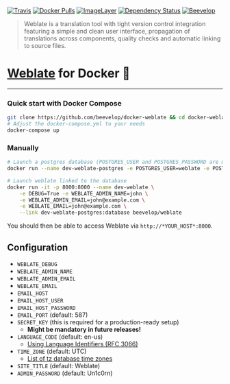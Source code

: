 [![Travis](https://img.shields.io/travis/beevelop/docker-weblate.svg?style=flat-square)](https://travis-ci.org/beevelop/docker-weblate)
[![Docker Pulls](https://img.shields.io/docker/pulls/beevelop/weblate.svg?style=flat-square)](https://links.beevelop.com/d-weblate)
[![ImageLayer](https://badge.imagelayers.io/beevelop/weblate:latest.svg)](https://imagelayers.io/?images=beevelop/weblate:latest)
[![Dependency Status](https://gemnasium.com/beevelop/docker-weblate.svg)](https://gemnasium.com/beevelop/docker-weblate)
[![Beevelop](https://links.beevelop.com/honey-badge)](https://beevelop.com)

> Weblate is a translation tool with tight version control integration featuring a simple and clean user interface, propagation of translations across components, quality checks and automatic linking to source files.

# [Weblate](https://weblate.org/) for Docker :whale:
----

### Quick start with Docker Compose
```bash
git clone https://github.com/beevelop/docker-weblate && cd docker-weblate
# Adjust the docker-compose.yml to your needs
docker-compose up
```

### Manually
```bash
# Launch a postgres database (POSTGRES_USER and POSTGRES_PASSWORD are mandatory)
docker run --name dev-weblate-postgres -e POSTGRES_USER=weblate -e POSTGRES_PASSWORD=weblate -d kiasaki/alpine-postgres

# Launch weblate linked to the database
docker run -it -p 8000:8000 --name dev-weblate \
    -e DEBUG=True -e WEBLATE_ADMIN_NAME=john \
    -e WEBLATE_ADMIN_EMAIL=john@example.com \
    -e WEBLATE_EMAIL=john@example.com \
    --link dev-weblate-postgres:database beevelop/weblate
```

You should then be able to access Weblate via `http://*YOUR_HOST*:8000`.

## Configuration
- `WEBLATE_DEBUG`
- `WEBLATE_ADMIN_NAME`
- `WEBLATE_ADMIN_EMAIL`
- `WEBLATE_EMAIL`
- `EMAIL_HOST`
- `EMAIL_HOST_USER`
- `EMAIL_HOST_PASSWORD`
- `EMAIL_PORT` (default: 587)
- `SECRET_KEY` (this is required for a production-ready setup)
    + **Might be mandatory in future releases!**
- `LANGUAGE_CODE` (default: en-us)
    + [Using Language Identifiers (RFC 3066)](http://www.i18nguy.com/unicode/language-identifiers.html)
- `TIME_ZONE` (default: UTC)
    + [List of tz database time zones](https://en.wikipedia.org/wiki/List_of_tz_database_time_zones)
- `SITE_TITLE` (default: Weblate)
- `ADMIN_PASSWORD` (default: Un1c0rn)
